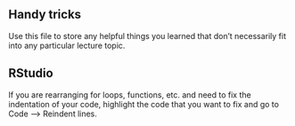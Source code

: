 ## Handy tricks

Use this file to store any helpful things you learned that don’t
necessarily fit into any particular lecture topic.

## RStudio

If you are rearranging for loops, functions, etc. and need to fix the
indentation of your code, highlight the code that you want to fix and go
to Code –\> Reindent lines.
